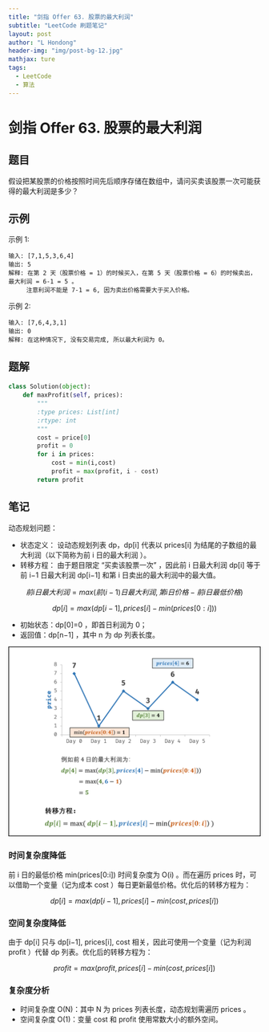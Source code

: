 ```yaml
---
title: "剑指 Offer 63. 股票的最大利润"
subtitle: "LeetCode 刷题笔记"
layout: post
author: "L Hondong"
header-img: "img/post-bg-12.jpg"
mathjax: ture
tags:
  - LeetCode
  - 算法
---
```


# 剑指 Offer 63. 股票的最大利润

## 题目

假设把某股票的价格按照时间先后顺序存储在数组中，请问买卖该股票一次可能获得的最大利润是多少？

## 示例

示例 1:

```
输入: [7,1,5,3,6,4]
输出: 5
解释: 在第 2 天（股票价格 = 1）的时候买入，在第 5 天（股票价格 = 6）的时候卖出，最大利润 = 6-1 = 5 。
     注意利润不能是 7-1 = 6, 因为卖出价格需要大于买入价格。
```

示例 2:

```
输入: [7,6,4,3,1]
输出: 0
解释: 在这种情况下, 没有交易完成, 所以最大利润为 0。
```

## 题解

```python
class Solution(object):
    def maxProfit(self, prices):
        """
        :type prices: List[int]
        :rtype: int
        """
        cost = price[0]
        profit = 0
        for i in prices:
            cost = min(i,cost)
            profit = max(profit, i - cost)
        return profit
```

## 笔记

动态规划问题：

- 状态定义： 设动态规划列表 dp，dp[i] 代表以 prices[i] 为结尾的子数组的最大利润（以下简称为前 i 日的最大利润 ）。
- 转移方程： 由于题目限定 “买卖该股票一次” ，因此前 i 日最大利润 dp[i] 等于前 i−1 日最大利润 dp[i−1] 和第 i 日卖出的最大利润中的最大值。

$$
前 i 日最大利润=max(前(i−1)日最大利润,第i日价格−前i日最低价格)$$

$$dp[i]=max(dp[i−1],prices[i]−min(prices[0:i]))$$

- 初始状态：dp[0]=0 ，即首日利润为 0；
- 返回值：dp[n−1] ，其中 n 为 dp 列表长度。

<div align=center><img src="/images/剑指Offer63-股票的最大利润-2022-02-02-21-59-02.png" alt="剑指Offer63-股票的最大利润-2022-02-02-21-59-02" style="zoom:50%;" /></div>

### 时间复杂度降低

前 i 日的最低价格 min(prices[0:i]) 时间复杂度为 O(i) 。而在遍历 prices 时，可以借助一个变量（记为成本 cost ）每日更新最低价格。优化后的转移方程为：

$$ dp[i]=max(dp[i−1],prices[i]−min(cost,prices[i])$$

### 空间复杂度降低

由于 dp[i] 只与 dp[i−1], prices[i], cost 相关，因此可使用一个变量（记为利润 profit ）代替 dp 列表。优化后的转移方程为：

$$profit=max(profit,prices[i]−min(cost,prices[i])$$

### 复杂度分析

- 时间复杂度 O(N)：其中 N 为 prices 列表长度，动态规划需遍历  prices 。
- 空间复杂度 O(1)：变量 cost 和 profit 使用常数大小的额外空间。
